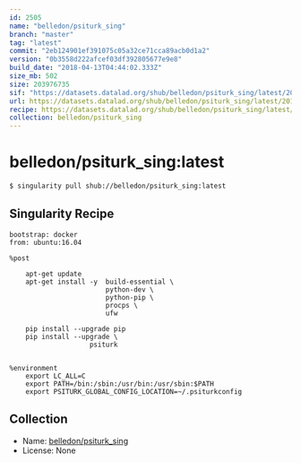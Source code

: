 ```yaml
---
id: 2505
name: "belledon/psiturk_sing"
branch: "master"
tag: "latest"
commit: "2eb124901ef391075c05a32ce71cca89acb0d1a2"
version: "0b3558d222afcef03df392805677e9e8"
build_date: "2018-04-13T04:44:02.333Z"
size_mb: 502
size: 203976735
sif: "https://datasets.datalad.org/shub/belledon/psiturk_sing/latest/2018-04-13-2eb12490-0b3558d2/0b3558d222afcef03df392805677e9e8.simg"
url: https://datasets.datalad.org/shub/belledon/psiturk_sing/latest/2018-04-13-2eb12490-0b3558d2/
recipe: https://datasets.datalad.org/shub/belledon/psiturk_sing/latest/2018-04-13-2eb12490-0b3558d2/Singularity
collection: belledon/psiturk_sing
---
```


# belledon/psiturk_sing:latest

```bash
$ singularity pull shub://belledon/psiturk_sing:latest
```

## Singularity Recipe

```singularity
bootstrap: docker
from: ubuntu:16.04

%post
	
	apt-get update
	apt-get install -y 	build-essential \
						python-dev \
						python-pip \
						procps \
						ufw

	pip install --upgrade pip
	pip install --upgrade \
					psiturk


%environment
    export LC_ALL=C
    export PATH=/bin:/sbin:/usr/bin:/usr/sbin:$PATH
    export PSITURK_GLOBAL_CONFIG_LOCATION=~/.psiturkconfig
```

## Collection

 - Name: [belledon/psiturk_sing](https://github.com/belledon/psiturk_sing)
 - License: None

